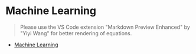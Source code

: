 # Machine Learning
> Please use the VS Code extension "Markdown Preview Enhanced" by "Yiyi Wang" for better rendering of equations.

- [Machine Learning](./machine_learning/README.md)